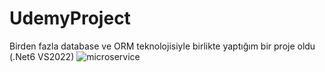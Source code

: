 <h1>UdemyProject</h1>

Birden fazla database ve ORM teknolojisiyle birlikte yaptığım bir proje oldu (.Net6 VS2022)
![microservice](https://i.hizliresim.com/b4rz7w0.png)
